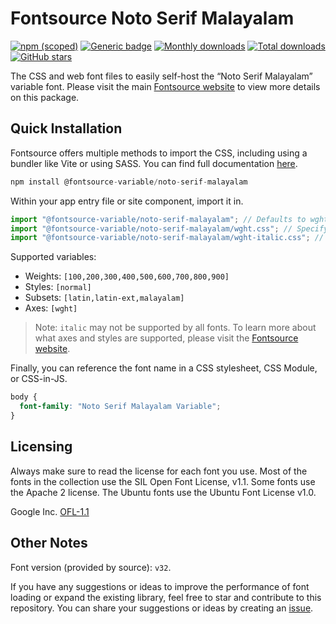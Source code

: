 # Fontsource Noto Serif Malayalam

[![npm (scoped)](https://img.shields.io/npm/v/@fontsource-variable/noto-serif-malayalam?color=brightgreen)](https://www.npmjs.com/package/@fontsource-variable/noto-serif-malayalam) [![Generic badge](https://img.shields.io/badge/fontsource-passing-brightgreen)](https://github.com/fontsource/fontsource) [![Monthly downloads](https://badgen.net/npm/dm/@fontsource-variable/noto-serif-malayalam)](https://github.com/fontsource/fontsource) [![Total downloads](https://badgen.net/npm/dt/@fontsource-variable/noto-serif-malayalam)](https://github.com/fontsource/fontsource) [![GitHub stars](https://img.shields.io/github/stars/fontsource/fontsource.svg?style=social&label=Star)](https://github.com/fontsource/fontsource/stargazers)

The CSS and web font files to easily self-host the “Noto Serif Malayalam” variable font. Please visit the main [Fontsource website](https://fontsource.org/fonts/noto-serif-malayalam) to view more details on this package.

## Quick Installation

Fontsource offers multiple methods to import the CSS, including using a bundler like Vite or using SASS. You can find full documentation [here](https://fontsource.org/docs/getting-started/introduction).

```javascript
npm install @fontsource-variable/noto-serif-malayalam
```

Within your app entry file or site component, import it in.

```javascript
import "@fontsource-variable/noto-serif-malayalam"; // Defaults to wght axis
import "@fontsource-variable/noto-serif-malayalam/wght.css"; // Specify axis
import "@fontsource-variable/noto-serif-malayalam/wght-italic.css"; // Specify axis and style
```

Supported variables:
- Weights: `[100,200,300,400,500,600,700,800,900]`
- Styles: `[normal]`
- Subsets: `[latin,latin-ext,malayalam]`
- Axes: `[wght]`

> Note: `italic` may not be supported by all fonts. To learn more about what axes and styles are supported, please visit the [Fontsource website](https://fontsource.org/fonts/noto-serif-malayalam).

Finally, you can reference the font name in a CSS stylesheet, CSS Module, or CSS-in-JS.

```css
body {
  font-family: "Noto Serif Malayalam Variable";
}
```

## Licensing
Always make sure to read the license for each font you use. Most of the fonts in the collection use the SIL Open Font License, v1.1. Some fonts use the Apache 2 license. The Ubuntu fonts use the Ubuntu Font License v1.0.

Google Inc.
[OFL-1.1](http://scripts.sil.org/OFL)

## Other Notes
Font version (provided by source): `v32`.

If you have any suggestions or ideas to improve the performance of font loading or expand the existing library, feel free to star and contribute to this repository. You can share your suggestions or ideas by creating an [issue](https://github.com/fontsource/fontsource/issues).